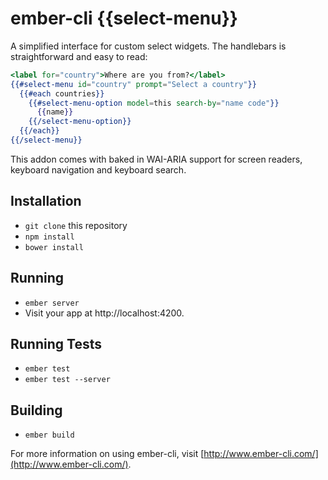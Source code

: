 # ember-cli {{select-menu}}

A simplified interface for custom select widgets. The handlebars is straightforward and easy to read:

```handlebars
<label for="country">Where are you from?</label>
{{#select-menu id="country" prompt="Select a country"}}
  {{#each countries}}
    {{#select-menu-option model=this search-by="name code"}}
      {{name}}
    {{/select-menu-option}}
  {{/each}}
{{/select-menu}}
```

This addon comes with baked in WAI-ARIA support for screen readers, keyboard navigation and keyboard search.


## Installation

* `git clone` this repository
* `npm install`
* `bower install`

## Running

* `ember server`
* Visit your app at http://localhost:4200.

## Running Tests

* `ember test`
* `ember test --server`

## Building

* `ember build`

For more information on using ember-cli, visit [http://www.ember-cli.com/](http://www.ember-cli.com/).
